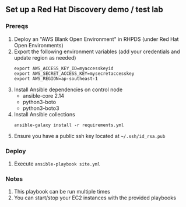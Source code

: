 ## Set up a Red Hat Discovery demo / test lab

### Prereqs
1. Deploy an "AWS Blank Open Environment" in RHPDS (under Red Hat Open Environments)
2. Export the following environment variables (add your credentials and update region as needed)
    ```
    export AWS_ACCESS_KEY_ID=myaccesskeyid
    export AWS_SECRET_ACCESS_KEY=mysecretaccesskey
    export AWS_REGION=ap-southeast-1
    ```
3. Install Ansible dependencies on control node
   - ansible-core 2.14
   - python3-boto
   - python3-boto3
4. Install Ansible collections
   ```
   ansible-galaxy install -r requirements.yml
   ```
5. Ensure you have a public ssh key located at `~/.ssh/id_rsa.pub`

### Deploy
1. Execute `ansible-playbook site.yml`

### Notes
1. This playbook can be run multiple times
2. You can start/stop your EC2 instances with the provided playbooks
